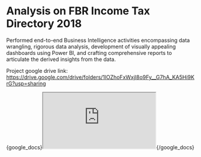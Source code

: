 # Analysis on FBR Income Tax Directory 2018
Performed end-to-end Business Intelligence activities encompassing data wrangling, rigorous data analysis, development of visually appealing dashboards using Power BI, and crafting comprehensive reports to articulate the derived insights from the data.

Project google drive link:
https://drive.google.com/drive/folders/1lOZhoFxWxjl8o9Fy__G7hA_KA5Hi9KrG?usp=sharing

{google_docs}<iframe src="https://docs.google.com/document/d/e/2PACX-1vSrl8l1D9DwUjyGr8sl-ToVO7_1_elQcKtC7JyZXabl8B8wVnUhUERKg_HQuTzytvd7hCX8scdSMY76/pub?embedded=true"></iframe>{/google_docs}
